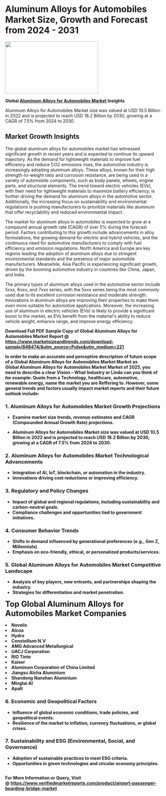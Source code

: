 <H1>Aluminum Alloys for Automobiles Market Size, Growth and Forecast from 2024 - 2031</H1><img class="aligncenter size-medium wp-image-584254" src="https://thirdeyenews.in/wp-content/uploads/2024/09/Global-Market-Research-300x168.jpeg" alt="" width="300" height="168" /><p><strong>Global&nbsp;<a href="https://www.marketsizeandtrends.com/download-sample/848474/&amp;utm_source=Pulse&amp;utm_medium=221">Aluminum Alloys for Automobiles Market</a> Insights</strong></p><p>Aluminum Alloys for Automobiles Market size was valued at USD 10.5 Billion in 2022 and is projected to reach USD 18.2 Billion by 2030, growing at a CAGR of 7.5% from 2024 to 2030.</p><p><h2>Market Growth Insights</h2> <p>The global aluminum alloys for automobiles market has witnessed significant growth in recent years and is expected to continue its upward trajectory. As the demand for lightweight materials to improve fuel efficiency and reduce CO2 emissions rises, the automotive industry is increasingly adopting aluminum alloys. These alloys, known for their high strength-to-weight ratio and corrosion resistance, are being used in a variety of automobile components, such as body panels, wheels, engine parts, and structural elements. The trend toward electric vehicles (EVs), with their need for lightweight materials to maximize battery efficiency, is further driving the demand for aluminum alloys in the automotive sector. Additionally, the increasing focus on sustainability and environmental regulations is pushing manufacturers to prioritize materials like aluminum that offer recyclability and reduced environmental impact.</p> <p><strong></strong></p> <p>The market for aluminum alloys in automobiles is expected to grow at a compound annual growth rate (CAGR) of over 5% during the forecast period. Factors contributing to this growth include advancements in alloy formulations, the growing demand for electric and hybrid vehicles, and the continuous need for automotive manufacturers to comply with fuel efficiency and emission regulations. North America and Europe are key regions leading the adoption of aluminum alloys due to stringent environmental standards and the presence of major automobile manufacturers. Meanwhile, Asia Pacific is experiencing significant growth, driven by the booming automotive industry in countries like China, Japan, and India.</p> <p>The primary types of aluminum alloys used in the automotive sector include 5xxx, 6xxx, and 7xxx series, with the 5xxx series being the most commonly used due to its excellent corrosion resistance and moderate strength. Innovations in aluminum alloys are improving their properties to make them even more suitable for automotive applications. Moreover, the increasing use of aluminum in electric vehicles (EVs) is likely to provide a significant boost to the market, as EVs benefit from the material's ability to reduce vehicle weight, enhance range, and improve energy efficiency.</p> <p><strong></p><p><span class=""><strong>Download Full PDF Sample Copy of Global Aluminum Alloys for Automobiles Market Report</strong> @ <a href="https://www.marketsizeandtrends.com/download-sample/848474/&amp;utm_source=Pulse&amp;utm_medium=221" target="_blank">https://www.marketsizeandtrends.com/download-sample/848474/&amp;utm_source=Pulse&amp;utm_medium=221</a></span></p><p>In order to make an accurate and perceptive description of future scope of a Global&nbsp;Aluminum Alloys for Automobiles Market Market as Global&nbsp;Aluminum Alloys for Automobiles Market Market of 2025, you need to describe a clear Vision &ndash; What Industry or Linda can you think of for example: Quote from a Technology, healthcare, automotive, renewable energy, name the market you are Reffering to. However, some general trends and factors usually impact market reports and their future outlook include:</p><h3>1.&nbsp;<strong>Aluminum Alloys for Automobiles Market Growth Projections</strong></h3><ul><li>Examine market size trends, revenue estimates and CAGR (Compounded Annual Growth Rate) projections.</li><li><p>Aluminum Alloys for Automobiles Market size was valued at USD 10.5 Billion in 2022 and is projected to reach USD 18.2 Billion by 2030, growing at a CAGR of 7.5% from 2024 to 2030.</p></li></ul><h3>2.&nbsp;<strong>Aluminum Alloys for Automobiles Market Technological Advancements</strong></h3><ul><li>Integration of AI, IoT, blockchain, or automation in the industry.</li><li>Innovations driving cost reductions or improving efficiency.</li></ul><h3>3.&nbsp;<strong>Regulatory and Policy Changes</strong></h3><ul><li>Impact of global and regional regulations, including sustainability and carbon-neutral goals.</li><li>Compliance challenges and opportunities tied to government initiatives.</li></ul><h3>4.&nbsp;<strong>Consumer Behavior Trends</strong></h3><ul><li>Shifts in demand influenced by generational preferences (e.g., Gen Z, Millennials).</li><li>Emphasis on eco-friendly, ethical, or personalized products/services.</li></ul><h3>5.&nbsp;<strong>Global Aluminum Alloys for Automobiles Market Competitive Landscape</strong></h3><ul><li>Analysis of key players, new entrants, and partnerships shaping the industry.</li><li>Strategies for differentiation and market penetration.</li></ul><p data-pm-slice="1 1 []"><span style="color: inherit; font-family: inherit; font-size: 25px;">Top Global Aluminum Alloys for Automobiles Market Companies</span></p><div class="" data-test-id=""><p><li>Novelis</li><li> Alcoa</li><li> Hydro</li><li> Constellium N.V</li><li> AMG Advanced Metallurgical</li><li> UACJ Corporation</li><li> RIO Tinto</li><li> Kaiser</li><li> Aluminum Corporation of China Limited</li><li> Jiangsu Alcha Aluminium</li><li> Shandong Nanshan Aluminium</li><li> Mingtai Al</li><li> Apalt</li></p></div><h3>6.&nbsp;<strong>Economic and Geopolitical Factors</strong></h3><ul><li>Influence of global economic conditions, trade policies, and geopolitical events.</li><li>Resilience of the market to inflation, currency fluctuations, or global crises.</li></ul><h3>7.&nbsp;<strong>Sustainability and ESG (Environmental, Social, and Governance)</strong></h3><ul><li>Adoption of sustainable practices to meet ESG criteria.</li><li>Opportunities in green technologies and circular economy principles.</li></ul><h2><strong style="font-size: 14px;">For More Information or Query, Visit @&nbsp;</strong><a style="background-color: #ffffff; font-size: 14px;" href="https://www.marketsizeandtrends.com/report/aluminum-alloys-for-automobiles-market/" target="_blank">https://www.verifiedmarketreports.com/product/airport-passenger-boarding-bridge-market</a></h2>
